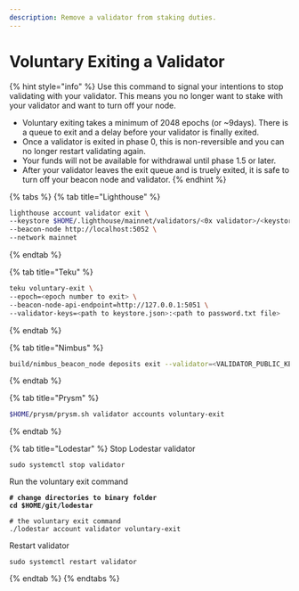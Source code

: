 ```yaml
---
description: Remove a validator from staking duties.
---
```


# Voluntary Exiting a Validator

{% hint style="info" %}
Use this command to signal your intentions to stop validating with your validator. This means you no longer want to stake with your validator and want to turn off your node.

* Voluntary exiting takes a minimum of 2048 epochs (or \~9days). There is a queue to exit and a delay before your validator is finally exited.
* Once a validator is exited in phase 0, this is non-reversible and you can no longer restart validating again.
* Your funds will not be available for withdrawal until phase 1.5 or later.
* After your validator leaves the exit queue and is truely exited, it is safe to turn off your beacon node and validator.
{% endhint %}

{% tabs %}
{% tab title="Lighthouse" %}
```bash
lighthouse account validator exit \
--keystore $HOME/.lighthouse/mainnet/validators/<0x validator>/<keystore.json file> \
--beacon-node http://localhost:5052 \
--network mainnet
```
{% endtab %}

{% tab title="Teku" %}
```bash
teku voluntary-exit \
--epoch=<epoch number to exit> \
--beacon-node-api-endpoint=http://127.0.0.1:5051 \
--validator-keys=<path to keystore.json>:<path to password.txt file>
```
{% endtab %}

{% tab title="Nimbus" %}
```bash
build/nimbus_beacon_node deposits exit --validator=<VALIDATOR_PUBLIC_KEY> --data-dir=/var/lib/nimbus
```
{% endtab %}

{% tab title="Prysm" %}
```bash
$HOME/prysm/prysm.sh validator accounts voluntary-exit
```
{% endtab %}

{% tab title="Lodestar" %}
Stop Lodestar validator

```
sudo systemctl stop validator
```



Run the voluntary exit command

<pre class="language-bash"><code class="lang-bash"><strong># change directories to binary folder
</strong><strong>cd $HOME/git/lodestar
</strong><strong>
</strong># the voluntary exit command
./lodestar account validator voluntary-exit
</code></pre>



Restart validator

```
sudo systemctl restart validator
```
{% endtab %}
{% endtabs %}
